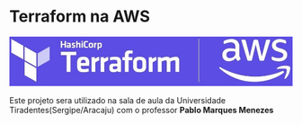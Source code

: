 # Terraform na AWS

![Capa da materia](cover.jpg "Capa da materia")

Este projeto sera utilizado na sala de aula da Universidade Tiradentes(Sergipe/Aracaju) com o professor **Pablo Marques Menezes**

